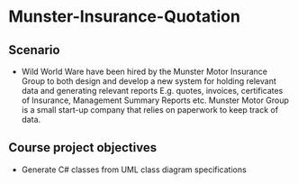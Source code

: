 # Munster-Insurance-Quotation
## Scenario
  * Wild World Ware have been hired by the Munster Motor Insurance Group to both design and develop a new system for holding relevant data and generating relevant reports E.g. quotes, invoices, certificates of Insurance, Management Summary Reports etc. Munster Motor Group is a small start-up company that relies on paperwork to keep track of data.  

## Course project objectives
* Generate C# classes from UML class diagram specifications  
  
